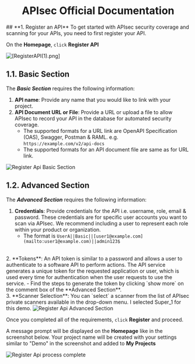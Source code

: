 <h1 align="center"> <b> APIsec Official Documentation </b> </h1>
## **1. Register an API**
To get started with APIsec security coverage and scanning for your APIs, you need to first register your API.

On the **Homepage**, `click` **Register API** 

<img alt="[RegisterAPI(1).png]" src="https://user-images.githubusercontent.com/75529175/171797629-e14d508b-6e8f-407e-9c96-eee030ed0f51.png" />

## **1.1. Basic Section**
The ***Basic Section*** requires the following information:

1. **API name**: Provide any name that you would like to link with your project. 
2. **API Document URL or File**: Provide a URL or upload a file to allow APIsec to record your API in the database for automated security coverage. 
	- The supported formats for a URL link are OpenAPI Specification (OAS), Swagger, Postman & RAML.  e.g. `https://example.com/v2/api-docs` 
	- The supported formats for an API document file are same as for URL link. 

<img alt="Register Api Basic Section" src="https://user-images.githubusercontent.com/75529175/166118460-fc02dcab-c25a-4161-92af-11aa850c21c2.png" />

## **1.2. Advanced Section**
The ***Advanced Section*** requires the following information:

1. **Credentials**:  Provide credentials for the API i.e. username, role, email & password. These credentials are for specific user accounts you want to scan via APIsec. We recommend including a user to represent each role within your product or organization. 
	- The format is `UserA||Basic||[user1@example.com](mailto:user1@example.com)||admin123$`
<br>
2. **Tokens**:  An API token is similar to a password and allows a user to authenticate to a software API to perform actions. The API service generates a unique token for the requested application or user, which is used every time for authentication when the user requests to use the service.
	- Find the steps to generate the token by clicking `show more` on the comment box of the **Advanced Section**. 
<br>
3. **Scanner Selection**:  You can `select` a scanner from the list of APIsec private scanners available in the drop-down menu. I selected Super_1 for this demo. 

<img alt="Register Api Advanced Section" src="https://user-images.githubusercontent.com/75529175/166118455-292791e3-cce8-4795-b686-21b23f87e3c6.png" />

Once you completed all of the requirements, `click` **Register** and proceed. 

A message prompt will be displayed on the **Homepage** like in the screenshot below.  Your project name will be created with your settings similar to  "Demo" in the screenshot and added to **My Projects**

<img alt="Register Api process complete" src="https://user-images.githubusercontent.com/75529175/171797636-625e54d8-6dc2-4bc3-9071-cbe4285eb80d.png
"/>

